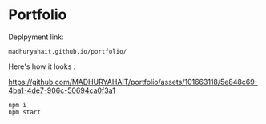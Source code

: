 # Portfolio

Deplpyment link: 

    madhuryahait.github.io/portfolio/



Here's how it looks :

https://github.com/MADHURYAHAIT/portfolio/assets/101663118/5e848c69-4ba1-4de7-906c-50694ca0f3a1

    npm i
    npm start

